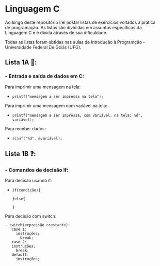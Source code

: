 # Linguagem C

Ao longo deste repositório irei postar listas de exercícios voltados a prática de programação. As listas são divididas em assuntos específicos da Linguagem C e é divida através de sua dificuldade.

Todas as listas foram obtidas nas aulas de Introdução à Programção - Universidade Federal De Goiás (UFG).


## Lista 1A 🙂:

  ### - Entrada e saída de dados em C:
  
  Para imprimir uma mensagem na tela:
  
  - `printf("mensagem a ser impressa na tela");`

  Para imprimir uma mensagem com variável na tela:
  
  - `printf("mensagem a ser impressa, com variável, na tela: %d", variável);`

  Para receber dados:
  
  - `scanf("%d", &variável);`

## Lista 1B ❓:

  ### - Comandos de decisão If:
  
  Para decisão usando if:
  
  - ```
    if(condição){
    
    }else{
    
    }
    ```

  Para decisão com switch:
  
   ```
  - switch(expressão constante): 
      case 1: 
        instruções; 
          break; 
      case 2: 
      instruções; 
        break; 
      default: 
        instruções;
   ```

